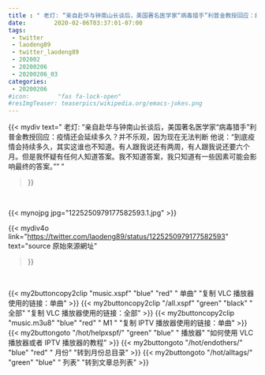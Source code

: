 ```yaml
---
title : " 老灯: “亲自赴华与钟南山长谈后，美国著名医学家“病毒猎手”利普金教授回应：疫情还会延续多久？并不乐观，因为现在无法判断&#10;&#10;他说：“到底疫情会持续多久，其实这谁也不知道。有人跟我说还有两周，有人跟我说还要六个月。但是我怀疑有任何人知道答案。我不知道答案，我只知道有一些因素可能会影响最终的答案。””  "
date:        2020-02-06T03:37:01-07:00
tags:
 - twitter
 - laodeng89
 - twitter_laodeng89
 - 202002
 - 20200206
 - 20200206_03
categories:
 - 20200206
#icon:        "fas fa-lock-open"
#resImgTeaser: teaserpics/wikipedia.org/emacs-jokes.png
---
```


{{< mydiv text=" 老灯: “亲自赴华与钟南山长谈后，美国著名医学家“病毒猎手”利普金教授回应：疫情还会延续多久？并不乐观，因为现在无法判断&#10;&#10;他说：“到底疫情会持续多久，其实这谁也不知道。有人跟我说还有两周，有人跟我说还要六个月。但是我怀疑有任何人知道答案。我不知道答案，我只知道有一些因素可能会影响最终的答案。””  "
>}}
<br>


 {{< mynojpg jpg="1225250979177582593.1.jpg" >}}<br> 



{{< mydiv4o link="https://twitter.com/laodeng89/status/1225250979177582593"
text="source 原始來源網址"
>}}


<br>





{{< my2buttoncopy2clip "music.xspf"        "blue"   "red"    " 单曲"  "复制 VLC 播放器使用的链接：单曲" >}} {{< my2buttoncopy2clip "/all.xspf"         "green"  "black"  " 全部"  "复制 VLC 播放器使用的链接：全部" >}} {{< my2buttoncopy2clip "music.m3u8"        "blue"   "red"    " M1 "    "复制 IPTV 播放器使用的链接：单曲" >}} {{< my2buttongoto      "/hot/helpxspf/"    "green"  "blue"   " 播放器" "如何使用 VLC 播放器或者 IPTV 播放器的教程" >}} {{< my2buttongoto      "/hot/endothers/"   "blue"   "red"    " 月份"   "转到月份总目录" >}} {{< my2buttongoto      "/hot/alltags/"     "green"  "blue"   " 列表"   "转到文章总列表" >}} 
